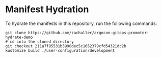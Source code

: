 # Manifest Hydration

To hydrate the manifests in this repository, run the following commands:

```shell
git clone https://github.com/zachaller/argocon-gitops-promoter-hydrate-demo
# cd into the cloned directory
git checkout 211a7f85531b5990dec5c1652379cfd54321dc2b
kustomize build ./user-configuration/development
```
